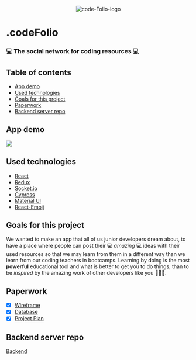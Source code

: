 <p align="center">
 <img src="https://i.ibb.co/37TPVFc/code-Folio-logo.png" alt="code-Folio-logo" border="0">
  </p>

# .codeFolio

###  💻 The social network for coding resources 💻

## Table of contents

- [App demo](#app-demo) 
- [Used technologies](#used-technologies) 
- [Goals for this project](#goals-for-this-project) 
- [Paperwork](#paperwork) 
- [Backend server repo](#backend-server-repo)

## App demo

<img src="https://media.giphy.com/media/izzPbRQd5jt2OKWfzB/giphy.gif">


## Used technologies

- [React](https://github.com/csillagkrisztian/Codefolio/blob/development/src/pages/MyProfilePage/MyProfilePage.js)
- [Redux](https://github.com/csillagkrisztian/Codefolio/blob/development/src/store/projects/action.js)
- [Socket.io](https://github.com/csillagkrisztian/Codefolio/blob/development/src/components/Chat/Chat.js)
- [Cypress](https://www.cypress.io)
- [Material UI](https://github.com/csillagkrisztian/Codefolio/blob/development/src/pages/ProjectPage/ProjectPage.js)
- [React-Emoji](https://github.com/csillagkrisztian/Codefolio/blob/development/src/components/Chat/Chat.js)


## Goals for this project

We wanted to make an app that all of us junior developers dream about, to have a place where people can post their 💻 _amazing_ 💻 ideas with their used resources so that we may learn from them in a different way than we learn from our coding teachers in bootcamps. Learning by doing is the most <strong>powerful</strong> educational tool and what is better to get you to do things, than to be _inspired_ by the amazing work of other developers like you 🚀🚀🚀.

## Paperwork
- [x] [Wireframe](https://app.moqups.com/DfUflJPETx/view/page/aba284ed4)
- [x] [Database](https://app.lucidchart.com/invitations/accept/d177861a-5d06-4cf4-9991-aa99c5146676)
- [x] [Project Plan](https://github.com/csillagkrisztian/Codefolio/projects/1)

## Backend server repo
[Backend](https://github.com/csillagkrisztian/Codefolio---backend)

